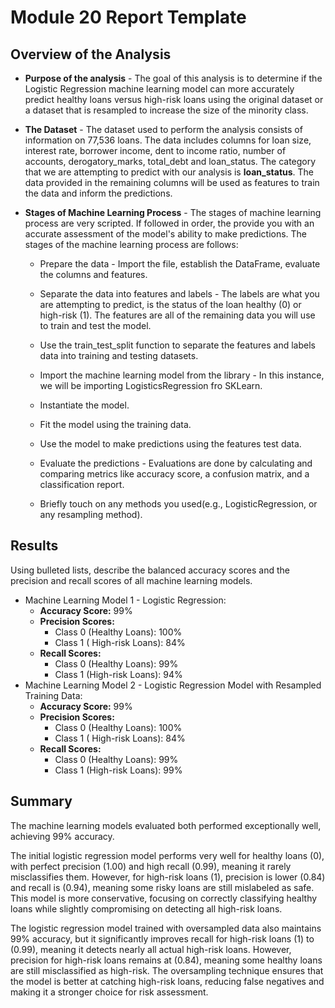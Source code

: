 # Module 20 Report Template

## Overview of the Analysis

 * **Purpose of the analysis** - The goal of this analysis is to determine if the Logistic Regression machine learning model can more accurately predict healthy loans versus high-risk loans using the original dataset or a dataset that is resampled to increase the size of the minority class.
 
*  **The Dataset** - The dataset used to perform the analysis consists of information on 77,536 loans. The data includes columns for loan size, interest rate, borrower income, dent to income ratio, number of accounts, derogatory_marks, total_debt and loan_status. The category that we are attempting to predict with our analysis is **loan_status**. The data provided in the remaining columns will be used as features to train the data and inform the predictions.
	 
* **Stages of Machine Learning Process** - The stages of machine learning process are very scripted. If followed in order, the provide you with an accurate assessment of the model's ability to make predictions. The stages of the machine learning process are follows:
	 
	 * Prepare the data - Import the file, establish the DataFrame, evaluate the columns and features.
	 
	 * Separate the data into features and labels - The labels are what you are attempting to predict, is the status of the loan healthy (0) or high-risk (1). The features are all of the remaining data you will use to train and test the model.
	 
	 * Use the train_test_split function to separate the features and labels data into training and testing datasets.
	 
	 * Import the machine learning model from the library - In this instance, we will be importing LogisticsRegression fro SKLearn.
	 
	 * Instantiate the model.
	 
	 * Fit the model using the training data.
	 
	 * Use the model to make predictions using the features test data.
	 
	 * Evaluate the predictions - Evaluations are done by calculating and comparing metrics like accuracy score, a confusion matrix, and a classification report.
	 
	 * Briefly touch on any methods you used(e.g., LogisticRegression, or any resampling method).
 

## Results

Using bulleted lists, describe the balanced accuracy scores and the precision and recall scores of all machine learning models.

* Machine Learning Model 1 - Logistic Regression:
	*  **Accuracy Score:** 99%
	*  **Precision Scores:**
		*  Class 0 (Healthy Loans): 100%
		* Class 1 ( High-risk Loans): 84%
	* **Recall Scores:**
		*  Class 0 (Healthy Loans): 99%
		*  Class 1 (High-risk Loans): 94%
* Machine Learning Model 2 - Logistic Regression Model with Resampled Training Data:
	* **Accuracy Score:** 99%
	*  **Precision Scores:**
		* Class 0 (Healthy Loans): 100%
		* Class 1 ( High-risk Loans): 84%
	* **Recall Scores:**
		*  Class 0 (Healthy Loans): 99%
		*  Class 1 (High-risk Loans): 99%

## Summary

The machine learning models evaluated both performed exceptionally well, achieving 99% accuracy. 

The initial logistic regression model performs very well for healthy loans (0), with perfect precision (1.00) and high recall (0.99), meaning it rarely misclassifies them. However, for high-risk loans (1), precision is lower (0.84) and recall is (0.94), meaning some risky loans are still mislabeled as safe. This model is more conservative, focusing on correctly classifying healthy loans while slightly compromising on detecting all high-risk loans.

The logistic regression model trained with oversampled data also maintains 99% accuracy, but it significantly improves recall for high-risk loans (1) to (0.99), meaning it detects nearly all actual high-risk loans. However, precision for high-risk loans remains at (0.84), meaning some healthy loans are still misclassified as high-risk. The oversampling technique ensures that the model is better at catching high-risk loans, reducing false negatives and making it a stronger choice for risk assessment.
